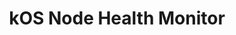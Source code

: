 ---
title: "kOS Node Health Monitor"
description: |
  Specification for the Node Health Monitor module within the kOS Global Orchestrator Layer. This component monitors the operational status, performance, and resource usage of all nodes participating in the kOS federation.

module_identity:
  name: "Node Health Monitor"
  belongs_to: "kOS Global Orchestrator"

functions:
  - Monitor CPU, memory, disk, and network utilization for each node
  - Track node uptime and availability status
  - Detect node failures, unresponsiveness, or degraded performance
  - Aggregate and expose node health metrics
  - Generate health status reports for admin agents

api_endpoints:
  - /get_node_health
  - /subscribe_node_health_events
  - /trigger_node_health_check
  - /get_health_summary_dashboard

monitoring_metrics:
  - CPU utilization percentage
  - Memory usage (MB and percentage)
  - Disk I/O and free space
  - Network throughput and error rates
  - Process uptime and restart counts

alerting_and_notifications:
  - Threshold-based alert triggers
  - Federation-wide node outage notifications
  - Health anomaly detection alerts

future_extensions:
  - AI-driven failure prediction
  - Auto-remediation triggers for failing nodes
  - Federated node health scoring and ranking

security:
  - Health data access control by agent role
  - Audit logging of all health monitoring actions
  - Rate limiting on frequent status pulls

...